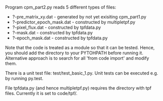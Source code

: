 Program cpm\_part2.py reads 5 different types of files:

* ?-pre\_matrix\_xy.dat - generated by not yet exisiting cpm\_part1.py
* ?-predictor\_epoch\_mask.dat - constructed by multipletpf.py
* ?-pixel\_flux.dat - constructed by tpfdata.py
* ?-mask.dat - constructed by tpfdata.py
* ?-epoch\_mask.dat - constructed by tpfdata.py

Note that the code is treated as a module so that it can be tested. Hence, you should add the directory to your PYTOHPATH before running it. Alternative approach is to search for all 'from code import' and modify them.

There is a unit test file: test/test\_basic\_1.py. Unit tests can be executed e.g. by running py.test.

File tpfdata.py (and hence multipletpf.py) requires the directory with tpf files. Currently it is set to code/tpf/.

